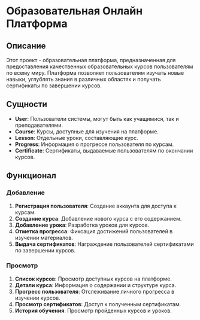 # Образовательная Онлайн Платформа

## Описание

Этот проект - образовательная платформа, предназначенная для предоставления качественных образовательных курсов пользователям по всему миру. Платформа позволяет пользователям изучать новые навыки, углублять знания в различных областях и получать сертификаты по завершении курсов.

## Сущности

- **User**: Пользователи системы, могут быть как учащимися, так и преподавателями.
- **Course**: Курсы, доступные для изучения на платформе.
- **Lesson**: Отдельные уроки, составляющие курс.
- **Progress**: Информация о прогрессе пользователя по курсам.
- **Certificate**: Сертификаты, выдаваемые пользователям по окончании курсов.

## Функционал

### Добавление

1. **Регистрация пользователя**: Создание аккаунта для доступа к курсам.
2. **Создание курса**: Добавление нового курса с его содержанием.
3. **Добавление урока**: Разработка уроков для курсов.
4. **Отметка прогресса**: Фиксация достижений пользователей в изучении материалов.
5. **Выдача сертификатов**: Награждение пользователей сертификатами по завершении курсов.

### Просмотр

1. **Список курсов**: Просмотр доступных курсов на платформе.
2. **Детали курса**: Информация о содержании и структуре курса.
3. **Прогресс пользователя**: Отслеживание личного прогресса в изучении курсов.
4. **Просмотр сертификатов**: Доступ к полученным сертификатам.
5. **История обучения**: Просмотр пройденных курсов и уроков.
